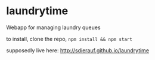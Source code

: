 # laundrytime
Webapp for managing laundry queues

to install, clone the repo, `npm install && npm start`

supposedly live here: http://sdierauf.github.io/laundrytime
